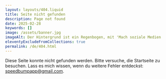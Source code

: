 ```yaml
---
layout: layouts/404.liquid
title: Seite nicht gefunden
description: Page not found
date: 2025-02-28
keywords: []
image: /assets/banner.jpg
imageAlt: Der Hintergrund ist ein Regenbogen, mit 'Mach soziale Medien nervig' in der Mitte in der Schriftart Comic Sans und einer schlecht gezeichneten Katze in der oberen rechten Ecke. Es nimmt Bezug auf das Internet-Meme 'graphic design is my passion'.
eleventyExcludeFromCollections: true
permalink: /de/404.html
---
```


Diese Seite konnte nicht gefunden werden. Bitte versuche, die Startseite zu besuchen. Lass es mich wissen, wenn du weitere Fehler entdeckst: speedbumpapp@gmail.com.
